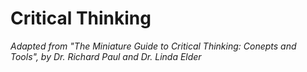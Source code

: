 # Critical Thinking

*Adapted from "The Miniature Guide to Critical Thinking: Conepts and Tools", by Dr. Richard Paul and Dr. Linda Elder*

